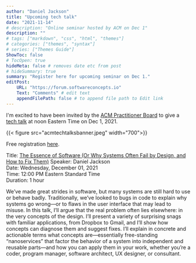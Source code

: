 ```yaml
---
author: "Daniel Jackson"
title: "Upcoming tech talk"
date: "2021-11-14"
# description: "Online seminar hosted by ACM on Dec 1"
description: ""
# tags: ["markdown", "css", "html", "themes"]
# categories: ["themes", "syntax"]
# series: ["Themes Guide"]
ShowToc: false
# TocOpen: true
hideMeta: false # removes date etc from post
# hideSummary: true
summary: "Register here for upcoming seminar on Dec 1."
editPost:
    URL: "https://forum.softwareconcepts.io"
    Text: "Comments" # edit text
    appendFilePath: false # to append file path to Edit link
---
```


I'm excited to have been invited by the [ACM Practitioner Board](https://learning.acm.org/practitioner-board)
to give a [tech talk](https://learning.acm.org/techtalks) at noon Eastern Time on Dec 1, 2021.

{{< figure src="acmtechtalksbanner.jpeg" width="700">}}

Free registration [here](https://event.on24.com/wcc/r/3519662/D728F9A15A3FAA94F89EA92B0E736F44#).

Title: [The Essence of Software (Or Why Systems Often Fail by Design, and How to Fix Them)](https://event.on24.com/wcc/r/3519662/D728F9A15A3FAA94F89EA92B0E736F44#)
Speaker: Daniel Jackson  
Date: Wednesday, December 01, 2021  
Time: 12:00 PM Eastern Standard Time  
Duration: 1 hour

We’ve made great strides in software, but many systems are still hard to use or behave badly. Traditionally, we’ve looked to bugs in code to explain why systems go wrong—or to flaws in the user interface that may lead to misuse. In this talk, I’ll argue that the real problem often lies elsewhere: in the very concepts of the design. I’ll present a variety of surprising snags with familiar applications, from Dropbox to Gmail, and I’ll show how concepts can diagnose them and suggest fixes.  I’ll explain in concrete and actionable terms what concepts are—essentially free-standing “nanoservices” that factor the behavior of a system into independent and reusable parts—and how you can apply them in your work, whether you’re a coder, program manager, software architect, UX designer, or consultant.